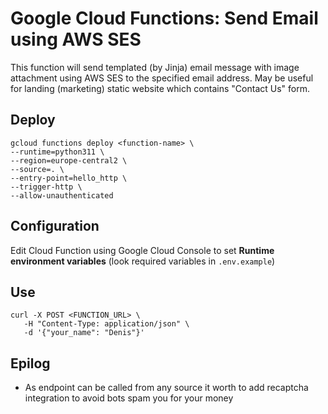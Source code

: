 # Google Cloud Functions: Send Email using AWS SES
This function will send templated (by Jinja) email message with image attachment using AWS SES to the specified email address. 
May be useful for landing (marketing) static website which contains "Contact Us" form.

## Deploy
```
gcloud functions deploy <function-name> \
--runtime=python311 \
--region=europe-central2 \
--source=. \
--entry-point=hello_http \
--trigger-http \
--allow-unauthenticated
```

## Configuration
Edit Cloud Function using Google Cloud Console to set **Runtime environment variables** 
(look required variables in `.env.example`)

## Use
```
curl -X POST <FUNCTION_URL> \
   -H "Content-Type: application/json" \
   -d '{"your_name": "Denis"}'
```

## Epilog
- As endpoint can be called from any source it worth to add recaptcha integration to avoid bots spam you for your money

